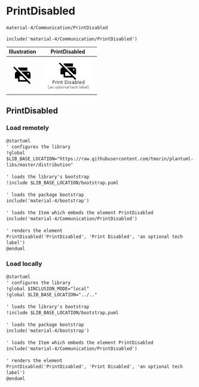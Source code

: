 # PrintDisabled


```text
material-4/Communication/PrintDisabled
```

```text
include('material-4/Communication/PrintDisabled')
```



| Illustration | PrintDisabled |
| :---: | :---: |
| ![illustration for Illustration](../../material-4/Communication/PrintDisabled.png) | ![illustration for PrintDisabled](../../material-4/Communication/PrintDisabled.Local.png) |




## PrintDisabled

### Load remotely
```plantuml
@startuml
' configures the library
!global $LIB_BASE_LOCATION="https://raw.githubusercontent.com/tmorin/plantuml-libs/master/distribution"

' loads the library's bootstrap
!include $LIB_BASE_LOCATION/bootstrap.puml

' loads the package bootstrap
include('material-4/bootstrap')

' loads the Item which embeds the element PrintDisabled
include('material-4/Communication/PrintDisabled')

' renders the element
PrintDisabled('PrintDisabled', 'Print Disabled', 'an optional tech label')
@enduml
```

### Load locally
```plantuml
@startuml
' configures the library
!global $INCLUSION_MODE="local"
!global $LIB_BASE_LOCATION="../.."

' loads the library's bootstrap
!include $LIB_BASE_LOCATION/bootstrap.puml

' loads the package bootstrap
include('material-4/bootstrap')

' loads the Item which embeds the element PrintDisabled
include('material-4/Communication/PrintDisabled')

' renders the element
PrintDisabled('PrintDisabled', 'Print Disabled', 'an optional tech label')
@enduml
```


